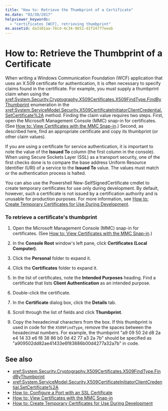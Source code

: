 ```yaml
---
title: "How to: Retrieve the Thumbprint of a Certificate"
ms.date: "03/30/2017"
helpviewer_keywords: 
  - "certificates [WCF], retrieving thumbprint"
ms.assetid: da3101aa-78cd-4c34-9652-d1f24777eeab
---
```

# How to: Retrieve the Thumbprint of a Certificate
When writing a Windows Communication Foundation (WCF) application that uses an X.509 certificate for authentication, it is often necessary to specify claims found in the certificate. For example, you must supply a thumbprint claim when using the <xref:System.Security.Cryptography.X509Certificates.X509FindType.FindByThumbprint> enumeration in the <xref:System.ServiceModel.Security.X509CertificateInitiatorClientCredential.SetCertificate%2A> method. Finding the claim value requires two steps. First, open the Microsoft Management Console (MMC) snap-in for certificates. (See [How to: View Certificates with the MMC Snap-in](../../../../docs/framework/wcf/feature-details/how-to-view-certificates-with-the-mmc-snap-in.md).) Second, as described here, find an appropriate certificate and copy its thumbprint (or other claim values).  
  
 If you are using a certificate for service authentication, it is important to note the value of the **Issued To** column (the first column in the console). When using Secure Sockets Layer (SSL) as a transport security, one of the first checks done is to compare the base address Uniform Resource Identifier (URI) of a service to the **Issued To** value. The values must match or the authentication process is halted.  
  
 You can also use the Powershell New-SelfSignedCertificate cmdlet to create temporary certificates for use only during development. By default, however, such a certificate is not issued by a certification authority and is unusable for production purposes. For more information, see [How to: Create Temporary Certificates for Use During Development](../../../../docs/framework/wcf/feature-details/how-to-create-temporary-certificates-for-use-during-development.md).  
  
### To retrieve a certificate's thumbprint  
  
1. Open the Microsoft Management Console (MMC) snap-in for certificates. (See [How to: View Certificates with the MMC Snap-in](../../../../docs/framework/wcf/feature-details/how-to-view-certificates-with-the-mmc-snap-in.md).)  
  
2. In the **Console Root** window's left pane, click **Certificates (Local Computer)**.  
  
3. Click the **Personal** folder to expand it.  
  
4. Click the **Certificates** folder to expand it.  
  
5. In the list of certificates, note the **Intended Purposes** heading. Find a certificate that lists **Client Authentication** as an intended purpose.  
  
6. Double-click the certificate.  
  
7. In the **Certificate** dialog box, click the **Details** tab.  
  
8. Scroll through the list of fields and click **Thumbprint**.  
  
9. Copy the hexadecimal characters from the box. If this thumbprint is used in code for the `X509FindType`, remove the spaces between the hexadecimal numbers. For example, the thumbprint "a9 09 50 2d d8 2a e4 14 33 e6 f8 38 86 b0 0d 42 77 a3 2a 7b" should be specified as "a909502dd82ae41433e6f83886b00d4277a32a7b" in code.  
  
## See also

- <xref:System.Security.Cryptography.X509Certificates.X509FindType.FindByThumbprint>
- <xref:System.ServiceModel.Security.X509CertificateInitiatorClientCredential.SetCertificate%2A>
- [How to: Configure a Port with an SSL Certificate](../../../../docs/framework/wcf/feature-details/how-to-configure-a-port-with-an-ssl-certificate.md)
- [How to: View Certificates with the MMC Snap-in](../../../../docs/framework/wcf/feature-details/how-to-view-certificates-with-the-mmc-snap-in.md)
- [How to: Create Temporary Certificates for Use During Development](../../../../docs/framework/wcf/feature-details/how-to-create-temporary-certificates-for-use-during-development.md)
